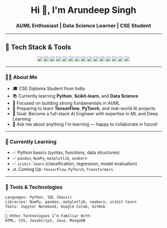 <h1 align="center">Hi 👋, I'm Arundeep Singh</h1>
<h3 align="center">AI/ML Enthusiast | Data Science Learner | CSE Student</h3>

<p align="center">

  ---

## 🚀 Tech Stack & Tools

<p align="center">

<!-- 🧠 Regularly Used (AI/ML & Dev Tools) -->
<img src="https://img.shields.io/badge/Python-3670A0?style=for-the-badge&logo=python&logoColor=yellow" />
<img src="https://img.shields.io/badge/NumPy-013243?style=for-the-badge&logo=numpy&logoColor=white" />
<img src="https://img.shields.io/badge/Pandas-150458?style=for-the-badge&logo=pandas&logoColor=white" />
<img src="https://img.shields.io/badge/Matplotlib-001C58?style=for-the-badge&logo=matplotlib&logoColor=white" />
<img src="https://img.shields.io/badge/Seaborn-2E6E8E?style=for-the-badge&logo=seaborn&logoColor=white" />
<img src="https://img.shields.io/badge/Scikit--Learn-F7931E?style=for-the-badge&logo=scikitlearn&logoColor=white" />
<img src="https://img.shields.io/badge/Jupyter-F37626?style=for-the-badge&logo=jupyter&logoColor=white" />
<img src="https://img.shields.io/badge/Google%20Colab-F9AB00?style=for-the-badge&logo=googlecolab&logoColor=white" />
<img src="https://img.shields.io/badge/GitHub-181717?style=for-the-badge&logo=github&logoColor=white" />
<img src="https://img.shields.io/badge/SQL-003B57?style=for-the-badge&logo=mysql&logoColor=white" />

<!-- 🌐 Familiar With -->
<img src="https://img.shields.io/badge/HTML5-E34F26?style=for-the-badge&logo=html5&logoColor=white" />
<img src="https://img.shields.io/badge/CSS3-1572B6?style=for-the-badge&logo=css3&logoColor=white" />
<img src="https://img.shields.io/badge/JavaScript-F7DF1E?style=for-the-badge&logo=javascript&logoColor=black" />
<img src="https://img.shields.io/badge/Java-ED8B00?style=for-the-badge&logo=java&logoColor=white" />
<img src="https://img.shields.io/badge/MongoDB-4EA94B?style=for-the-badge&logo=mongodb&logoColor=white" />

</p>


---

### 👨‍💻 About Me

- 🎓 CSE Diploma Student from India
- 📚 Currently learning **Python**, **Scikit-learn**, and **Data Science**
- 🤖 Focused on building strong fundamentals in AI/ML
- 🌱 Preparing to learn **TensorFlow**, **PyTorch**, and real-world AI projects
- 🎯 Goal: Become a full-stack AI Engineer with expertise in ML and Deep Learning
- 💬 Ask me about anything I'm learning — happy to collaborate in future!

---

### 📌 Currently Learning

- ✅ Python basics (syntax, functions, data structures)
- ✅ `pandas`, `NumPy`, `matplotlib`, `seaborn`
- ✅ `scikit-learn` (classification, regression, model evaluation)
- 🔜 Coming Up: `TensorFlow`, `PyTorch`, `Transformers`

---

### 🧰 Tools & Technologies

```python
Languages: Python, SQL (basic)  
Libraries: NumPy, pandas, matplotlib, seaborn, scikit-learn  
Tools: Jupyter Notebook, Google Colab, GitHub  
---
🧠 Other Technologies I’m Familiar With:
HTML, CSS, JavaScript, Java, MongoDB

